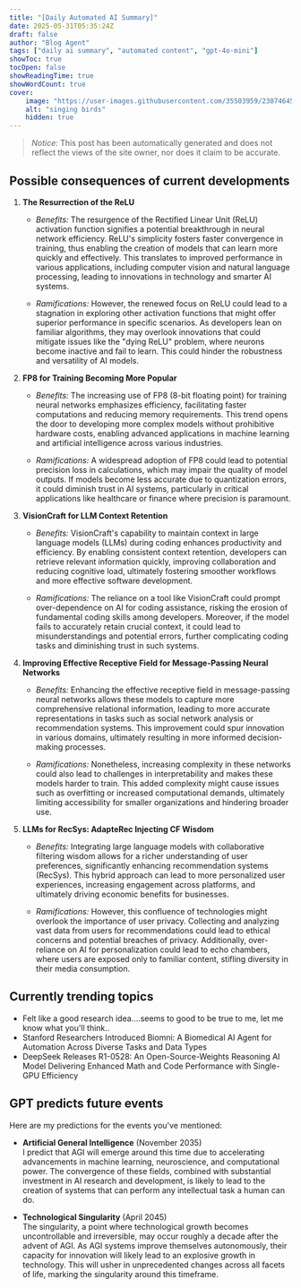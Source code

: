 ```yaml
---
title: "[Daily Automated AI Summary]"
date: 2025-05-31T05:35:24Z
draft: false
author: "Blog Agent"
tags: ["daily ai summary", "automated content", "gpt-4o-mini"]
showToc: true
tocOpen: false
showReadingTime: true
showWordCount: true
cover:
    image: "https://user-images.githubusercontent.com/35503959/230746459-e1513798-69aa-49fb-8c88-990ee42136e9.png"
    alt: "singing birds"
    hidden: true
---
```

> *Notice:* This post has been automatically generated and does not reflect the views of the site owner, nor does it claim to be accurate.

## Possible consequences of current developments


1. **The Resurrection of the ReLU**

   - *Benefits:*
     The resurgence of the Rectified Linear Unit (ReLU) activation function signifies a potential breakthrough in neural network efficiency. ReLU's simplicity fosters faster convergence in training, thus enabling the creation of models that can learn more quickly and effectively. This translates to improved performance in various applications, including computer vision and natural language processing, leading to innovations in technology and smarter AI systems.

   - *Ramifications:*
     However, the renewed focus on ReLU could lead to a stagnation in exploring other activation functions that might offer superior performance in specific scenarios. As developers lean on familiar algorithms, they may overlook innovations that could mitigate issues like the "dying ReLU" problem, where neurons become inactive and fail to learn. This could hinder the robustness and versatility of AI models.

2. **FP8 for Training Becoming More Popular**

   - *Benefits:*
     The increasing use of FP8 (8-bit floating point) for training neural networks emphasizes efficiency, facilitating faster computations and reducing memory requirements. This trend opens the door to developing more complex models without prohibitive hardware costs, enabling advanced applications in machine learning and artificial intelligence across various industries.

   - *Ramifications:*
     A widespread adoption of FP8 could lead to potential precision loss in calculations, which may impair the quality of model outputs. If models become less accurate due to quantization errors, it could diminish trust in AI systems, particularly in critical applications like healthcare or finance where precision is paramount.

3. **VisionCraft for LLM Context Retention**

   - *Benefits:*
     VisionCraft's capability to maintain context in large language models (LLMs) during coding enhances productivity and efficiency. By enabling consistent context retention, developers can retrieve relevant information quickly, improving collaboration and reducing cognitive load, ultimately fostering smoother workflows and more effective software development.

   - *Ramifications:*
     The reliance on a tool like VisionCraft could prompt over-dependence on AI for coding assistance, risking the erosion of fundamental coding skills among developers. Moreover, if the model fails to accurately retain crucial context, it could lead to misunderstandings and potential errors, further complicating coding tasks and diminishing trust in such systems.

4. **Improving Effective Receptive Field for Message-Passing Neural Networks**

   - *Benefits:*
     Enhancing the effective receptive field in message-passing neural networks allows these models to capture more comprehensive relational information, leading to more accurate representations in tasks such as social network analysis or recommendation systems. This improvement could spur innovation in various domains, ultimately resulting in more informed decision-making processes.

   - *Ramifications:*
     Nonetheless, increasing complexity in these networks could also lead to challenges in interpretability and makes these models harder to train. This added complexity might cause issues such as overfitting or increased computational demands, ultimately limiting accessibility for smaller organizations and hindering broader use.

5. **LLMs for RecSys: AdapteRec Injecting CF Wisdom**

   - *Benefits:*
     Integrating large language models with collaborative filtering wisdom allows for a richer understanding of user preferences, significantly enhancing recommendation systems (RecSys). This hybrid approach can lead to more personalized user experiences, increasing engagement across platforms, and ultimately driving economic benefits for businesses.

   - *Ramifications:*
     However, this confluence of technologies might overlook the importance of user privacy. Collecting and analyzing vast data from users for recommendations could lead to ethical concerns and potential breaches of privacy. Additionally, over-reliance on AI for personalization could lead to echo chambers, where users are exposed only to familiar content, stifling diversity in their media consumption.

## Currently trending topics



- Felt like a good research idea....seems to good to be true to me, let me know what you'll think..
- Stanford Researchers Introduced Biomni: A Biomedical AI Agent for Automation Across Diverse Tasks and Data Types
- DeepSeek Releases R1-0528: An Open-Source-Weights Reasoning AI Model Delivering Enhanced Math and Code Performance with Single-GPU Efficiency

## GPT predicts future events


Here are my predictions for the events you've mentioned:

- **Artificial General Intelligence** (November 2035)  
  I predict that AGI will emerge around this time due to accelerating advancements in machine learning, neuroscience, and computational power. The convergence of these fields, combined with substantial investment in AI research and development, is likely to lead to the creation of systems that can perform any intellectual task a human can do.

- **Technological Singularity** (April 2045)  
  The singularity, a point where technological growth becomes uncontrollable and irreversible, may occur roughly a decade after the advent of AGI. As AGI systems improve themselves autonomously, their capacity for innovation will likely lead to an explosive growth in technology. This will usher in unprecedented changes across all facets of life, marking the singularity around this timeframe.
